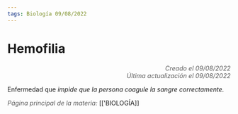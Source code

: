 ```yaml
---
tags: Biología 09/08/2022
---
```


# Hemofilia
<div style="text-align: right; opacity: 0.7; font-style: italic;">Creado el 09/08/2022</div>
<div style="text-align: right; opacity: 0.7; font-style: italic;">Última actualización el 09/08/2022</div>

Enfermedad que *impide que la persona coagule la sangre correctamente.*

<span style="opacity: 0.7; font-style: italic;">Página principal de la materia:</span> [['BIOLOGÍA]]